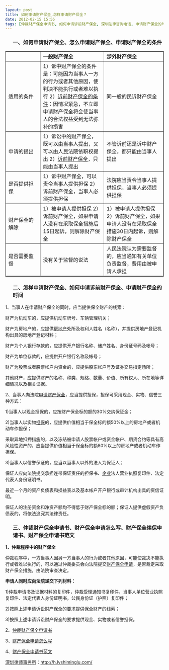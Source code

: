 ```yaml
---
layout: post
title: 如何申请财产保全,怎样申请财产保全？
date: 2012-02-15 15:56
tags: [仲裁财产保全申请书, 如何申请诉前财产保全, 深圳法律咨询电话, 申请财产保全的时间, 申请财产保全的条件, 财产保全, 财产保全申请书范文, 财产保全申请怎么写, 财产保全续保申请书]
---
```

<ol>
<h3>一、如何申请财产保全、怎么申请财产保全、申请财产保全的条件</h3>
</ol>
<table border="1" cellspacing="0" cellpadding="0" width="540">
<tbody>
<tr>
<td width="124"></td>
<td width="247"><strong>一般财产保全</strong></td>
<td width="228"><strong>涉外财产保全</strong></td>
</tr>
<tr>
<td width="124">适用的条件</td>
<td width="247">1）诉中财产保全的条件是：可能因为当事人一方的行为或者其他原因，使判决不能执行或者难以执行
2）<a href="http://h.lvshiminglu.com/law/807.html" target="_self">诉前财产保全的条件</a>：因情况紧急，不立即申请财产保全将会使当事人的合法权益受到无法弥补的损害</td>
<td width="228">同一般的民诉财产保全</td>
</tr>
<tr>
<td width="124">申请的提出</td>
<td width="247">1）诉讼中的财产保全，既可以由当事人提出，又可以由人民法院依职权提出
2）<a href="http://h.lvshiminglu.com/law/807.html" target="_blank">诉前财产保全</a>，只能由当事人提出</td>
<td width="228">不管诉前还是诉中财产保全，都只能由当事人提出</td>
</tr>
<tr>
<td width="124">是否提供担保</td>
<td width="247">1）诉中财产保全，可以责令当事人提供担保
2）诉前财产保全，当事人必须提供担保</td>
<td width="228">法院应当责令当事人提供担保，当事人必须提供担保</td>
</tr>
<tr>
<td width="124">财产保全的解除</td>
<td width="247">1）被申请人提供担保
2）诉前财产保全，如果申请人没有在采取保全措施后15日起诉，则解除财产保全</td>
<td width="228">1）被申请人提供担保
2）诉前财产保全，如果申请人没有在采取保全措施30日内起诉，则解除财产保全</td>
</tr>
<tr>
<td width="124">是否需要监督</td>
<td width="247">没有关于监督的说法</td>
<td width="228">人民法院认为需要监督的，应当通知有关单位负责监督，费用由被申请人承担</td>
</tr>
</tbody>
</table>
<ol>
<h3>二、怎样申请财产保全、如何申请诉前财产保全、申请财产保全的时间</h3>
</ol>
1、当事人在申请财产保全的同时，应当提供保全财产的线索：

财产为机动车的，应提供机动车牌号、车辆管理机关；

财产为房地产的，应提供<a href="http://h.lvshiminglu.com/law/category/estate" target="_blank">房地产</a>处所及权利人姓名（名称），并提供房地产登记机构出具的房地产登记材料；

财产为个人银行存款的，应提供开户银行名称、储户姓名、身份证号码及帐号；

财产为单位存款的，应提供开户银行名称及帐号；

财产为股票或者股票帐户内资金的，应提供股东帐户号及证券交易指定场所；

其他财产，应提供财产的名称、种类、规格、数量、价值、所有权人、所在地等详细情况以及相关证据。

2、当事人向法院<a href="http://h.lvshiminglu.com/law/808.html" target="_blank">申请财产保全</a>，应当提供担保，担保可采用现金、实物、信誉三种方式：

1)当事人以现金担保的，应按财产保全标的额的30%交纳保证金；

2)当事人以实物<a href="http://h.lvshiminglu.com/law/288.html" target="_blank">担保</a>的，应提供价值相当于保全标的额50%以上的房地产或者机动车作担保；

采取异地扣押措施的，以及冻结被申请人股票帐户或资金帐户、期货合约等具有高风险性资产的，应当提供价值相当于保全标的额80%以上的房地产或者机动车作担保。

3)当事人以信誉保证的，应当以当事人以外的法人为保证人；

保证人应向法院提交承担连带保证责任的担保书、<a href="http://h.lvshiminglu.com/law/category/counsel" target="_blank">企业</a>法人营业执照复印件、法定代表人身份证明书。

最近一个月的资产负债表和损益表以及基本帐户开户银行或审计机构出具的资信证明。

保证人的注册资金和净资产额均不得低于财产保全标的额；保证人提供虚假资产负债表的，将依法追究其法律责任。
<ol>
<h3>三、仲裁财产保全申请书、财产保全申请怎么写、财产保全续保申请书、财产保全申请书范文</h3>
</ol>
<strong>1、仲裁程序中的财产保全</strong>

仲裁程序中，一方当事人因另一方当事人的行为或者其他原因，可能使裁决不能执行或者难以执行的，可以通过仲裁委员会向法院提交<a href="http://h.lvshiminglu.com/law/808.html" target="_blank">财产保全申请</a>，是否裁定采取财产保全措施，由法院审查决定。

<strong>申请人同时应向法院递交下列材料：</strong>

1)仲裁申请书及证据材料的复印件，仲裁受理通知书复印件，当事人单位营业执照复印件、法定代表人身份证明书，公民身份证（护照）复印件；

2)按照上述申请诉讼财产保全的要求提供保全财产的线索；

3)按照上述申请诉讼财产保全的要求提供现金、实物或者信誉担保。

2、<a href="http://wenku.baidu.com/view/ca7ab7c69ec3d5bbfd0a747a.html" target="_blank">仲裁财产保全申请书</a>

3、<a href="http://nyxfy.chinacourt.org/public/detail.php?id=101" target="_blank">财产保全申请怎么写</a>

4、<a href="http://wenku.baidu.com/view/240e9f126c175f0e7cd13783.html" target="_blank">财产保全申请书范文</a>

<a href="http://h.lvshiminglu.com/">深圳律师事务所</a>：<a href="http://h.lvshiminglu.com/">http://h.lvshiminglu.com/</a>

